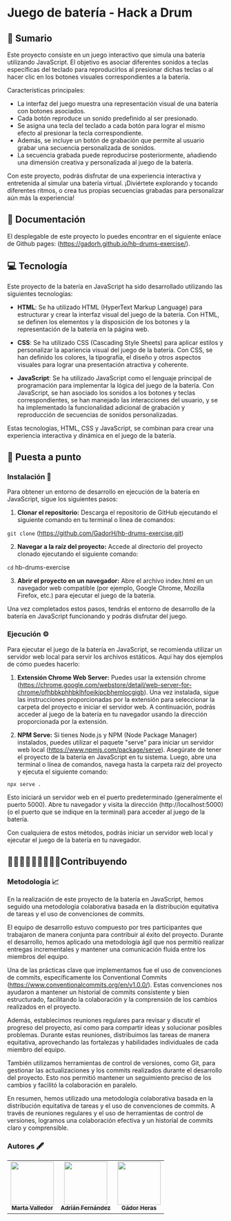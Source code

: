 # Juego de batería - Hack a Drum

## 📜 Sumario

Este proyecto consiste en un juego interactivo que simula una batería utilizando JavaScript. El objetivo es asociar diferentes sonidos a teclas específicas del teclado para reproducirlos al presionar dichas teclas o al hacer clic en los botones visuales correspondientes a la batería.

Características principales:

-   La interfaz del juego muestra una representación visual de una batería con botones asociados.
-   Cada botón reproduce un sonido predefinido al ser presionado.
-   Se asigna una tecla del teclado a cada botón para lograr el mismo efecto al presionar la tecla correspondiente.
-   Además, se incluye un botón de grabación que permite al usuario grabar una secuencia personalizada de sonidos.
-   La secuencia grabada puede reproducirse posteriormente, añadiendo una dimensión creativa y personalizada al juego de la batería.

Con este proyecto, podrás disfrutar de una experiencia interactiva y entretenida al simular una batería virtual. ¡Diviértete explorando y tocando diferentes ritmos, o crea tus propias secuencias grabadas para personalizar aún más la experiencia!

## 🔗 Documentación

El desplegable de este proyecto lo puedes encontrar en el siguiente enlace de Github pages: (https://gadorh.github.io/hb-drums-exercise/).

## 💻 Tecnología

Este proyecto de la batería en JavaScript ha sido desarrollado utilizando las siguientes tecnologías:

-   **HTML**: Se ha utilizado HTML (HyperText Markup Language) para estructurar y crear la interfaz visual del juego de la batería. Con HTML, se definen los elementos y la disposición de los botones y la representación de la batería en la página web.

-   **CSS**: Se ha utilizado CSS (Cascading Style Sheets) para aplicar estilos y personalizar la apariencia visual del juego de la batería. Con CSS, se han definido los colores, la tipografía, el diseño y otros aspectos visuales para lograr una presentación atractiva y coherente.

-   **JavaScript**: Se ha utilizado JavaScript como el lenguaje principal de programación para implementar la lógica del juego de la batería. Con JavaScript, se han asociado los sonidos a los botones y teclas correspondientes, se han manejado las interacciones del usuario, y se ha implementado la funcionalidad adicional de grabación y reproducción de secuencias de sonidos personalizadas.

Estas tecnologías, HTML, CSS y JavaScript, se combinan para crear una experiencia interactiva y dinámica en el juego de la batería.

## 🚀 Puesta a punto

### Instalación 🔧

Para obtener un entorno de desarrollo en ejecución de la batería en JavaScript, sigue los siguientes pasos:

1. **Clonar el repositorio:** Descarga el repositorio de GitHub ejecutando el siguiente comando en tu terminal o línea de comandos:

`git clone` (https://github.com/GadorH/hb-drums-exercise.git)

2. **Navegar a la raíz del proyecto:** Accede al directorio del proyecto clonado ejecutando el siguiente comando:

`cd` hb-drums-exercise

3. **Abrir el proyecto en un navegador:** Abre el archivo index.html en un navegador web compatible (por ejemplo, Google Chrome, Mozilla Firefox, etc.) para ejecutar el juego de la batería.

Una vez completados estos pasos, tendrás el entorno de desarrollo de la batería en JavaScript funcionando y podrás disfrutar del juego.

### Ejecución ⚙️

Para ejecutar el juego de la batería en JavaScript, se recomienda utilizar un servidor web local para servir los archivos estáticos. Aquí hay dos ejemplos de cómo puedes hacerlo:

1. **Extensión Chrome Web Server:** Puedes usar la extensión chrome (https://chrome.google.com/webstore/detail/web-server-for-chrome/ofhbbkphhbklhfoeikjpcbhemlocgigb). Una vez instalada, sigue las instrucciones proporcionadas por la extensión para seleccionar la carpeta del proyecto e iniciar el servidor web. A continuación, podrás acceder al juego de la batería en tu navegador usando la dirección proporcionada por la extensión.

2. **NPM Serve:** Si tienes Node.js y NPM (Node Package Manager) instalados, puedes utilizar el paquete "serve" para iniciar un servidor web local (https://www.npmjs.com/package/serve). Asegúrate de tener el proyecto de la batería en JavaScript en tu sistema. Luego, abre una terminal o línea de comandos, navega hasta la carpeta raíz del proyecto y ejecuta el siguiente comando:

`npx serve .`

Esto iniciará un servidor web en el puerto predeterminado (generalmente el puerto 5000). Abre tu navegador y visita la dirección (http://localhost:5000) (o el puerto que se indique en la terminal) para acceder al juego de la batería.

Con cualquiera de estos métodos, podrás iniciar un servidor web local y ejecutar el juego de la batería en tu navegador.

## 👩🏻‍💻🧑🏻‍💻👩🏻‍💻Contribuyendo

### Metodología 📈

En la realización de este proyecto de la batería en JavaScript, hemos seguido una metodología colaborativa basada en la distribución equitativa de tareas y el uso de convenciones de commits.

El equipo de desarrollo estuvo compuesto por tres participantes que trabajaron de manera conjunta para contribuir al éxito del proyecto. Durante el desarrollo, hemos aplicado una metodología ágil que nos permitió realizar entregas incrementales y mantener una comunicación fluida entre los miembros del equipo.

Una de las prácticas clave que implementamos fue el uso de convenciones de commits, específicamente los Conventional Commits (https://www.conventionalcommits.org/en/v1.0.0/). Estas convenciones nos ayudaron a mantener un historial de commits consistente y bien estructurado, facilitando la colaboración y la comprensión de los cambios realizados en el proyecto.

Además, establecimos reuniones regulares para revisar y discutir el progreso del proyecto, así como para compartir ideas y solucionar posibles problemas. Durante estas reuniones, distribuimos las tareas de manera equitativa, aprovechando las fortalezas y habilidades individuales de cada miembro del equipo.

También utilizamos herramientas de control de versiones, como Git, para gestionar las actualizaciones y los commits realizados durante el desarrollo del proyecto. Esto nos permitió mantener un seguimiento preciso de los cambios y facilitó la colaboración en paralelo.

En resumen, hemos utilizado una metodología colaborativa basada en la distribución equitativa de tareas y el uso de convenciones de commits. A través de reuniones regulares y el uso de herramientas de control de versiones, logramos una colaboración efectiva y un historial de commits claro y comprensible.

### Autores 🖋

<table>
<tbody>
<tr>
<td align="center">
<a href="https://github.com/martavalle95" rel="nofollow">
<img src="https://github.com/martavalle95.png" width="100px;" alt="" style="max-width: 100%;">
<br>
<sub><b>Marta Valledor</b></sub>
</a>
</td>
<td align="center">
<a href="https://github.com/Chazychast" rel="nofollow">
<img src="https://github.com/Chazychast.png" width="100px;" alt="" style="max-width: 100%;">
<br>
<sub><b>Adrián Fernández</b></sub>
</a>
</td>
<td align="center">
<a href="https://github.com/GadorH" rel="nofollow">
<img src="https://github.com/GadorH.png" width="100px;" alt="" style="max-width: 100%;">
<br>
<sub><b>Gádor Heras</b></sub>
</a>
</td>
</tr>
</tbody>
</table>
